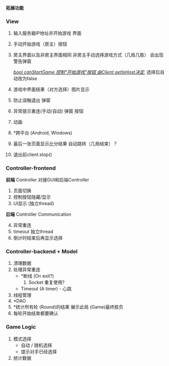 #### 拓展功能

### **View**

1. 输入服务器IP地址并开始游戏 界面

2. 手动开始游戏（房主）按钮

3. 房主界面以及非房主界面相同 非房主手动选择游戏方式（几局几胜） 会出现警告弹窗

   *<u>bool canStartGame 控制"开始游戏"按钮 由Client.getIsHost决定</u>*, 选择后自动改为false

4. 游戏中界面结果（对方选择）图片显示

5. 防止误触退出 弹窗

6. 异常提示重连(手动/自动) 弹窗 按钮

7. 动画

8.  *跨平台 (Android, Windows)

9. 最后一张页面显示比分结果 自动跳转（几局结束）？

9.   退出前client.stop()

### **Controller-frontend**

**前端** Controller 对接GUI和后端Controller

1. 页面切换
2. 控制按钮隐藏/显示
3. UI显示 (独立thread)

**后端** Controller Communication

4. 异常重连
5. timeout 独立thread
5.  倒计时结束后再显示选择



### **Controller-backend** + **Model**

1. 清理数据
2. 处理异常重连
   - *断线 (On exit?)
     1. Socket 重复使用?
   - Timeout (A timer) - 心跳
3. 线程管理
4. *DAO
5. *统计所有轮 (Round)的结果 展示此局 (Game)最终胜负
5.  每轮开始结束都要确认



### **Game Logic**

1.  模式选择
    - 自动 / 随机选择
    - 提示对手已经选择
2.  统计数据
